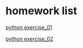# homework list
[python exercise_01](https://github.com/SongYaoxiang/compuational_physics_N2015301020043/tree/master/exercise%201)

[python exercise_02](https://github.com/SongYaoxiang/compuational_physics_N2015301020043/blob/master/exercise_01_myname.py)
